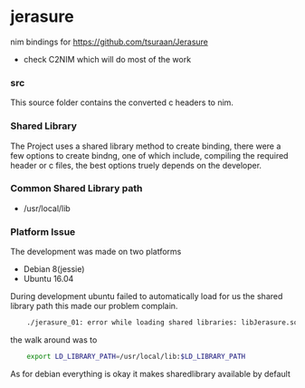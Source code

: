 # jerasure
nim bindings for https://github.com/tsuraan/Jerasure

- check C2NIM which will do most of the work

### src ###
This source folder contains the converted c headers to nim.

### Shared Library ###
The Project uses a shared library method to create binding, there were a few options to
create bindng, one of which include, compiling the required header or c files, the best
options truely depends on the developer.

### Common Shared Library path ###
- /usr/local/lib

### Platform Issue ###
The development was made on two platforms
- Debian 8(jessie)
- Ubuntu 16.04

During development ubuntu failed to automatically load for us the shared library path
this made our problem complain.
```sh
    ./jerasure_01: error while loading shared libraries: libJerasure.so.2: cannot open shared object file: No such file or directory
```
the walk around was to
```sh
    export LD_LIBRARY_PATH=/usr/local/lib:$LD_LIBRARY_PATH
```

As for debian  everything is okay it makes sharedlibrary available by default
